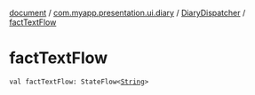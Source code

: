 [document](../../index.md) / [com.myapp.presentation.ui.diary](../index.md) / [DiaryDispatcher](index.md) / [factTextFlow](./fact-text-flow.md)

# factTextFlow

`val factTextFlow: StateFlow<`[`String`](https://kotlinlang.org/api/latest/jvm/stdlib/kotlin/-string/index.html)`>`